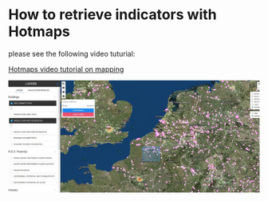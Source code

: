 # How to retrieve indicators with Hotmaps

please see the following video tuturial:

[Hotmaps video tutorial on mapping](https://www.youtube.com/watch?v=vPWmoxuAmJU&index=4&list=PL7HotvlLKHCs9nD1fFUjSOsZrsnctyV2R)


[![Hotmaps video tutorial on mapping](https://github.com/HotMaps/hotmaps_wiki/blob/master/Images/Hotmaps_test.JPG)](https://www.youtube.com/watch?v=vPWmoxuAmJU&index=4&list=PL7HotvlLKHCs9nD1fFUjSOsZrsnctyV2R)